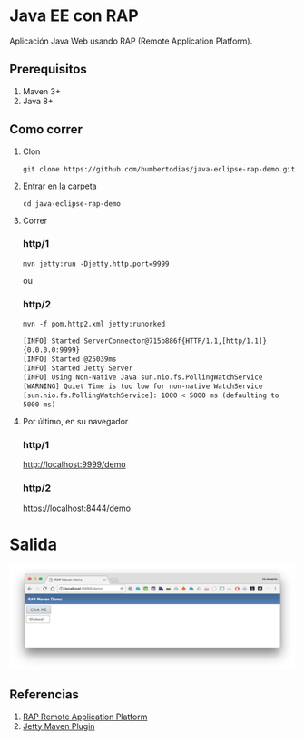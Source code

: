 # Java EE con RAP

Aplicación Java Web usando RAP (Remote Application Platform).


## Prerequisitos

1. Maven 3+
2. Java 8+

## Como correr

1. Clon

	```
	git clone https://github.com/humbertodias/java-eclipse-rap-demo.git
	```

2. Entrar en la carpeta

	```
	cd java-eclipse-rap-demo
	```

3. Correr 
	
	### http/1
	
	```
	mvn jetty:run -Djetty.http.port=9999
	```
	
	ou
	
	### http/2
	
	```
	mvn -f pom.http2.xml jetty:runorked
	```
	
	
	```
	[INFO] Started ServerConnector@715b886f{HTTP/1.1,[http/1.1]}{0.0.0.0:9999}
	[INFO] Started @25039ms
	[INFO] Started Jetty Server
	[INFO] Using Non-Native Java sun.nio.fs.PollingWatchService
	[WARNING] Quiet Time is too low for non-native WatchService [sun.nio.fs.PollingWatchService]: 1000 < 5000 ms (defaulting to 5000 ms)
	```
	
4. Por último, en su navegador

	### http/1

	[http://localhost:9999/demo](http://localhost:9999/demo)

	### http/2

	[https://localhost:8444/demo](https://localhost:8444/demo)


# Salida

![](doc/output.png)


## Referencias

1. [RAP Remote Application Platform](http://www.eclipse.org/rap/)
2. [Jetty Maven Plugin](http://www.eclipse.org/jetty/documentation/current/jetty-maven-plugin.html)

